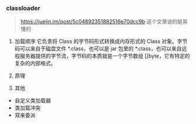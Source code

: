 ### classloader

>https://juejin.im/post/5c04892351882516e70dcc9b
>这个文章说的挺易懂的

1. 加载顺序
它负责将 Class 的字节码形式转换成内存形式的 Class 对象。字节码可以来自于磁盘文件 *.class，也可以是 jar 包里的 *.class，也可以来自远程服务器提供的字节流，字节码的本质就是一个字节数组 []byte，它有特定的复杂的内部格式。

2. 原理
3. 其他

* 自定义类加载器
* 类加载冲突
* 双亲委派